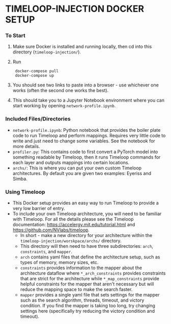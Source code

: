 # TIMELOOP-INJECTION DOCKER SETUP

### To Start

1. Make sure Docker is installed and running locally, then cd into this directory (`timeloop-injection/`).
2. Run

        docker-compose pull
        docker-compose up

3. You should see two links to paste into a browser - use whichever one works (often the second one works the best).
4. This should take you to a Jupyter Notebook environment where you can start working by opening `network-profile.ipynb`.

### Included Files/Directories
* `network-profile.ipynb`: Python notebook that provides the boiler plate code to run Timeloop and perform mappings. Requires very little code to write and just need to change some variables. See the notebook for more details.
* `profiler.py`: This contains code to first convert a PyTorch model into something readable by Timeloop, then it runs Timeloop commands for each layer and outputs mappings into certain locations.
* `archs/`: This is where you can put your own custom Timeloop architectures. By default you are given two examples: Eyeriss and Simba. 

### Using Timeloop
* This Docker setup provides an easy way to run Timeloop to provide a very low barrier of entry. 
* To include your own Timeloop architecture, you will need to be familiar with Timeloop. For all the details please see the Timeloop documentation: https://accelergy.mit.edu/tutorial.html and https://github.com/NVlabs/timeloop.
    - In short - make a new directory for your architecture within the `timeloop-injection/worskpace/archs/` directory.
    - This directory will then need to have three subdirectories: `arch`, `constraints`, and `mapper`.
    - `arch` contains yaml files that define the architecture setup, such as types of memory, memory sizes, etc.
    - `constraints` provides information to the mapper about the architecture dataflow where `*_arch_constraints` provides constraints that are strict for the architecture while `*_map_constraints` provide helpful constraints for the mapper that aren't necessary but will reduce the mapping space to make the search faster.
    - `mapper` provides a single yaml file that sets settings for the mapper such as the search algorithm, threads, timeout, and victory condition. If you find the mapper is taking too long, try changing settings here (specifically try reducing the victory condition and timeout).